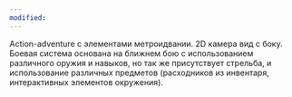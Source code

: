 ```yaml
---
modified:
---
```


Action-adventure с элементами метроидвании.
2D камера вид с боку.
Боевая система основана на ближнем бою с использованием различного оружия и навыков, но так же присутствует стрельба, и использование различных предметов (расходников из инвентаря, интерактивных элементов окружения).
